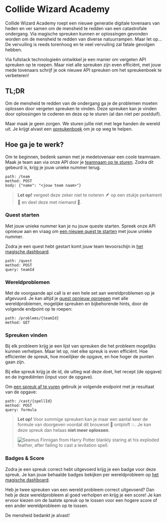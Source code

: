 # Collide Wizard Academy

Collide Wizard Academy roept een nieuwe generatie digitale tovenaars van heden en ver samen om de mensheid te redden van een catastrofale ondergang.
Via magische spreuken kunnen er oplossingen gevonden worden om de mensheid te redden van diverse natuurrampen. Maar let op… De vervuiling is reeds torenhoog en te veel vervuiling zal fatale gevolgen hebben.

Via fullstack technologieën ontwikkel je een manier om vergeten API spreuken op te roepen. Maar niet alle spreuken zijn even efficiënt, met jouw mede tovenaars schrijf je ook nieuwe API spreuken om het spreukenboek te verbeteren!

## TL;DR

Om de mensheid te redden van de ondergang ga je de problemen moeten oplossen door vergeten spreuken te vinden. Deze spreuken kan je vinden door oplossingen te coderen en deze op te sturen (al dan niet per postduif).

Maar maak je geen zorgen. We sturen jullie niet met lege handen de wereld uit. Je krijgt alvast een [spreukenboek](https://htf.bewire.org/swagger-ui.html) om je op weg te helpen.

## Hoe ga je te werk?

Om te beginnen, bedenk samen met je medetovenaar een coole teamnaam. Maak je team aan via onze API door je [teamnaam op te sturen](https://htf.bewire.org/swagger-ui.html#/team-controller/createTeamUsingPOST). Zodra dit gebeurd is, krijg je jouw unieke nummer terug.

```
path: /team
method: POST
body: {"name": "<jouw team naam>"}
```

> **Let op!** vergeet deze zeker niet te noteren 🪶 op een stukje perkament 📜 en deel deze met niemand 🤫.

### Quest starten

Met jouw unieke nummer kan je nu jouw queste starten. Spreek onze API opnieuw aan en vraag om [een nieuwe quest te starten](https://htf.bewire.org/swagger-ui.html#/problem-controller/startQuestUsingPOST) met jouw unieke nummer.

Zodra je een quest hebt gestart komt jouw team tevoorschijn in [het magische dashboard](https://htf-dashboard.bewire.org/).

```
path: /quest
method: POST
query: teamId
```

### Wereldproblemen

Met de voorgaande api call is er een hele set aan wereldproblemen op je afgevuurd. Je kan altijd je [quest opnieuw oproepen](https://htf.bewire.org/swagger-ui.html#/problem-controller/getQuestUsingGET) met alle wereldproblemen, mogelijke spreuken en bijbehorende hints, door de volgende endpoint op te roepen:

```
path: /problems/{teamId}
method: GET
```

### Spreuken vinden

Bij elk probleem krijg je een lijst van spreuken die het probleem mogelijks kunnen verhelpen. Maar let op, niet elke spreuk is even efficiënt. Hoe efficienter de spreuk, hoe moeilijker de opgave, en hoe hoger de punten gaan zijn.

Bij elke spreuk krijg je de id, de uitleg wat deze doet, het recept (de opgave) en de ingrediënten (input voor de opgave).

Om [een spreuk af te vuren](https://htf.bewire.org/swagger-ui.html#/problem-controller/castSpellUsingPOST) gebruik je volgende endpoint met je resultaat van de opgave:

```
path: /cast/{spellId}
method: POST
query: formula
```

> **Let op!** Voor sommige spreuken kan je maar een aantal keer de formule van doorgeven voordat dit brouwsel 🧪 ontploft 💥. Je kan deze spreuk dan helaas **niet meer oplossen**.
>
> ![Seamus Finnigan from Harry Potter blankly staring at his exploded feather, after failing to cast a levitation spell.](http://images5.fanpop.com/image/answers/2193000/2193846_1322245725814.36res_450_360.jpg)

### Badges & Score

Zodra je een spreuk correct hebt uitgevoerd krijg je een badge voor deze spreuk. Je kan jouw behaalde badges bekijken per wereldprobleem op [het magische dashboard](https://htf-dashboard.bewire.org/).

Heb je twee spreuken van een wereld probleem correct uitgevoerd? Dan heb je deze wereldprobleem al goed verholpen en krijg je een score! Je kan ervoor kiezen om de laatste spreuk op te lossen voor een hogere score of een ander wereldprobleem op te lossen.

De mensheid bedankt je alvast!
